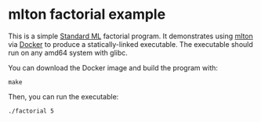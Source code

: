# mlton factorial example

This is a simple [Standard ML][SML] factorial program. It demonstrates using [mlton] via
[Docker] to produce a statically-linked executable. The executable should run on
any amd64 system with glibc.

You can download the Docker image and build the program with:

    make
    
Then, you can run the executable:

    ./factorial 5

[SML]: https://en.wikipedia.org/wiki/Standard_ML
[Docker]: https://www.docker.com/
[mlton]: http://mlton.org/
